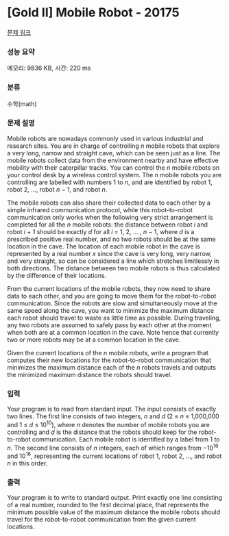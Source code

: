 # [Gold II] Mobile Robot - 20175 

[문제 링크](https://www.acmicpc.net/problem/20175) 

### 성능 요약

메모리: 9836 KB, 시간: 220 ms

### 분류

수학(math)

### 문제 설명

<p>Mobile robots are nowadays commonly used in various industrial and research sites. You are in charge of controlling <em>n</em> mobile robots that explore a very long, narrow and straight cave, which can be seen just as a line. The mobile robots collect data from the environment nearby and have effective mobility with their caterpillar tracks. You can control the <em>n</em> mobile robots on your control desk by a wireless control system. The <em>n</em> mobile robots you are controlling are labelled with numbers 1 to <em>n</em>, and are identified by robot 1, robot 2, …, robot <em>n</em> − 1, and robot <em>n</em>.</p>

<p>The mobile robots can also share their collected data to each other by a simple infrared communication protocol, while this robot-to-robot communication only works when the following very strict arrangement is completed for all the <em>n</em> mobile robots: the distance between robot <em>i</em> and robot <em>i</em> + 1 should be exactly <em>d</em> for all <em>i</em> = 1, 2, … , <em>n</em> − 1, where <em>d</em> is a prescribed positive real number, and no two robots should be at the same location in the cave. The location of each mobile robot in the cave is represented by a real number <em>x</em> since the cave is very long, very narrow, and very straight, so can be considered a line which stretches limitlessly in both directions. The distance between two mobile robots is thus calculated by the difference of their locations.</p>

<p>From the current locations of the mobile robots, they now need to share data to each other, and you are going to move them for the robot-to-robot communication. Since the robots are slow and simultaneously move at the same speed along the cave, you want to minimize the maximum distance each robot should travel to waste as little time as possible. During traveling, any two robots are assumed to safely pass by each other at the moment when both are at a common location in the cave. Note hence that currently two or more robots may be at a common location in the cave.</p>

<p>Given the current locations of the <em>n</em> mobile robots, write a program that computes their new locations for the robot-to-robot communication that minimizes the maximum distance each of the <em>n</em> robots travels and outputs the minimized maximum distance the robots should travel.</p>

### 입력 

 <p>Your program is to read from standard input. The input consists of exactly two lines. The first line consists of two integers, <em>n</em> and <em>d</em> (2 ≤ <em>n</em> ≤ 1,000,000 and 1 ≤ <em>d</em> ≤ 10<sup>10</sup>), where <em>n</em> denotes the number of mobile robots you are controlling and <em>d</em> is the distance that the robots should keep for the robot-to-robot communication. Each mobile robot is identified by a label from 1 to <em>n</em>. The second line consists of <em>n</em> integers, each of which ranges from −10<sup>16</sup> and 10<sup>16</sup>, representing the current locations of robot 1, robot 2, …, and robot <em>n</em> in this order.</p>

### 출력 

 <p>Your program is to write to standard output. Print exactly one line consisting of a real number, rounded to the first decimal place, that represents the minimum possible value of the maximum distance the mobile robots should travel for the robot-to-robot communication from the given current locations.</p>

